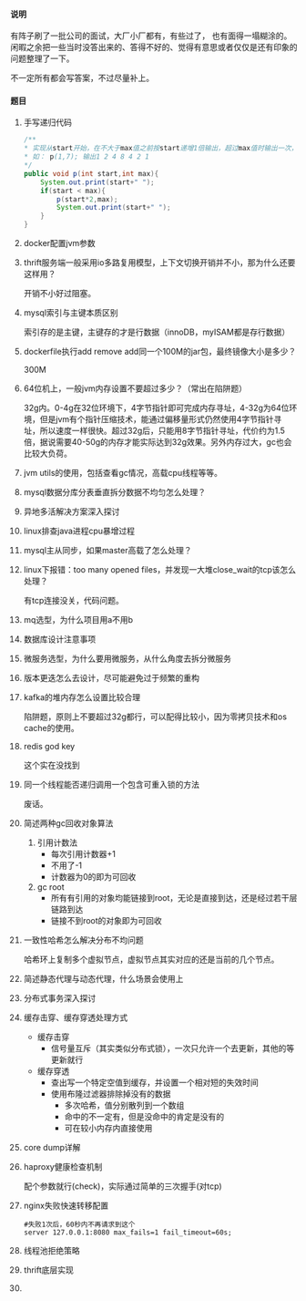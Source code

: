 #### 说明

有阵子刷了一批公司的面试，大厂小厂都有，有些过了， 也有面得一塌糊涂的。闲暇之余把一些当时没答出来的、答得不好的、觉得有意思或者仅仅是还有印象的问题整理了一下。

不一定所有都会写答案，不过尽量补上。

#### 题目

1. 手写递归代码

   ```java
   /**
   * 实现从start开始，在不大于max值之前按start递增1倍输出，超过max值时输出一次，再逆序输出至start。
   * 如： p(1,7); 输出1 2 4 8 4 2 1
   */
   public void p(int start,int max){
       System.out.print(start+" ");
       if(start < max){
           p(start*2,max);
           System.out.print(start+" ");
       }
   }
   ```

   

2. docker配置jvm参数

3. thrift服务端一般采用io多路复用模型，上下文切换开销并不小，那为什么还要这样用？

   开销不小好过阻塞。

4. mysql索引与主键本质区别

   索引存的是主键，主键存的才是行数据（innoDB，myISAM都是存行数据）

5. dockerfile执行add remove add同一个100M的jar包，最终镜像大小是多少？

   300M

6. 64位机上，一般jvm内存设置不要超过多少？（常出在陷阱题）

   32g内。0-4g在32位环境下，4字节指针即可完成内存寻址，4-32g为64位环境，但是jvm有个指针压缩技术，能通过偏移量形式仍然使用4字节指针寻址，所以速度一样很快。超过32g后，只能用8字节指针寻址，代价约为1.5倍，据说需要40-50g的内存才能实际达到32g效果。另外内存过大，gc也会比较大负荷。

7. jvm utils的使用，包括查看gc情况，高载cpu线程等等。

8. mysql数据分库分表垂直拆分数据不均匀怎么处理？

9. 异地多活解决方案深入探讨

10. linux排查java进程cpu暴增过程

11. mysql主从同步，如果master高载了怎么处理？

12. linux下报错：too many opened files，并发现一大堆close_wait的tcp该怎么处理？

    有tcp连接没关，代码问题。

13. mq选型，为什么项目用a不用b

14. 数据库设计注意事项

15. 微服务选型，为什么要用微服务，从什么角度去拆分微服务

16. 版本更迭怎么去设计，尽可能避免过于频繁的重构

17. kafka的堆内存怎么设置比较合理

    陷阱题，原则上不要超过32g都行，可以配得比较小，因为零拷贝技术和os cache的使用。

18. redis god key

    这个实在没找到

19. 同一个线程能否递归调用一个包含可重入锁的方法

    废话。

20. 简述两种gc回收对象算法

    1. 引用计数法
       - 每次引用计数器+1
       - 不用了-1
       - 计数器为0的即为可回收
    2. gc root
       - 所有有引用的对象均能链接到root，无论是直接到达，还是经过若干层链路到达
       - 链接不到root的对象即为可回收

21. 一致性哈希怎么解决分布不均问题

    哈希环上复制多个虚拟节点，虚拟节点其实对应的还是当前的几个节点。

22. 简述静态代理与动态代理，什么场景会使用上

23. 分布式事务深入探讨

24. 缓存击穿、缓存穿透处理方式

    - 缓存击穿
      - 信号量互斥（其实类似分布式锁），一次只允许一个去更新，其他的等更新就行
    - 缓存穿透
      - 查出写一个特定空值到缓存，并设置一个相对短的失效时间
      - 使用布隆过滤器排除掉没有的数据
        - 多次哈希，值分别散列到一个数组
        - 命中的不一定有，但是没命中的肯定是没有的
        - 可在较小内存内直接使用

25. core dump详解

26. haproxy健康检查机制

    配个参数就行(check)，实际通过简单的三次握手(对tcp)

27. nginx失败快速转移配置

    ```nginx
    #失败1次后，60秒内不再请求到这个
    server 127.0.0.1:8080 max_fails=1 fail_timeout=60s;
    ```

    

28. 线程池拒绝策略

29. thrift底层实现

30. 